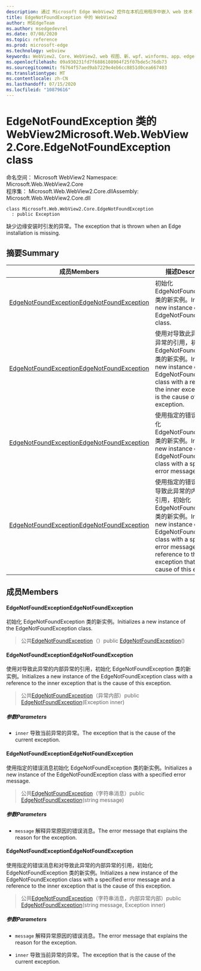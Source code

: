 ```yaml
---
description: 通过 Microsoft Edge WebView2 控件在本机应用程序中嵌入 web 技术（HTML、CSS 和 JavaScript）
title: EdgeNotFoundException 中的 WebView2
author: MSEdgeTeam
ms.author: msedgedevrel
ms.date: 07/08/2020
ms.topic: reference
ms.prod: microsoft-edge
ms.technology: webview
keywords: WebView2、Core、WebView2、web 视图、新、wpf、winforms、app、edge、CoreWebView2、CoreWebView2Controller、浏览器控件、边缘 html、、浏览器控件、边缘 html、WebView2
ms.openlocfilehash: 09a930231fd7f6886108904f25f07bde5c76db73
ms.sourcegitcommit: f6764f57aed9ab7229e4eb6cc8851d0cea667403
ms.translationtype: MT
ms.contentlocale: zh-CN
ms.lasthandoff: 07/15/2020
ms.locfileid: "10879616"
---
```

# <span data-ttu-id="9640e-104">EdgeNotFoundException 类的 WebView2</span><span class="sxs-lookup"><span data-stu-id="9640e-104">Microsoft.Web.WebView2.Core.EdgeNotFoundException class</span></span> 

<span data-ttu-id="9640e-105">命名空间： Microsoft WebView2 </span><span class="sxs-lookup"><span data-stu-id="9640e-105">Namespace: Microsoft.Web.WebView2.Core</span></span>\
<span data-ttu-id="9640e-106">程序集： Microsoft.Web.WebView2.Core.dll</span><span class="sxs-lookup"><span data-stu-id="9640e-106">Assembly: Microsoft.Web.WebView2.Core.dll</span></span>

```
class Microsoft.Web.WebView2.Core.EdgeNotFoundException
  : public Exception
```

<span data-ttu-id="9640e-107">缺少边缘安装时引发的异常。</span><span class="sxs-lookup"><span data-stu-id="9640e-107">The exception that is thrown when an Edge installation is missing.</span></span>

## <span data-ttu-id="9640e-108">摘要</span><span class="sxs-lookup"><span data-stu-id="9640e-108">Summary</span></span>

 <span data-ttu-id="9640e-109">成员</span><span class="sxs-lookup"><span data-stu-id="9640e-109">Members</span></span>                        | <span data-ttu-id="9640e-110">描述</span><span class="sxs-lookup"><span data-stu-id="9640e-110">Descriptions</span></span>
--------------------------------|---------------------------------------------
[<span data-ttu-id="9640e-111">EdgeNotFoundException</span><span class="sxs-lookup"><span data-stu-id="9640e-111">EdgeNotFoundException</span></span>](#edgenotfoundexception) | <span data-ttu-id="9640e-112">初始化 EdgeNotFoundException 类的新实例。</span><span class="sxs-lookup"><span data-stu-id="9640e-112">Initializes a new instance of the EdgeNotFoundException class.</span></span>
[<span data-ttu-id="9640e-113">EdgeNotFoundException</span><span class="sxs-lookup"><span data-stu-id="9640e-113">EdgeNotFoundException</span></span>](#edgenotfoundexception) | <span data-ttu-id="9640e-114">使用对导致此异常的内部异常的引用，初始化 EdgeNotFoundException 类的新实例。</span><span class="sxs-lookup"><span data-stu-id="9640e-114">Initializes a new instance of the EdgeNotFoundException class with a reference to the inner exception that is the cause of this exception.</span></span>
[<span data-ttu-id="9640e-115">EdgeNotFoundException</span><span class="sxs-lookup"><span data-stu-id="9640e-115">EdgeNotFoundException</span></span>](#edgenotfoundexception) | <span data-ttu-id="9640e-116">使用指定的错误消息初始化 EdgeNotFoundException 类的新实例。</span><span class="sxs-lookup"><span data-stu-id="9640e-116">Initializes a new instance of the EdgeNotFoundException class with a specified error message.</span></span>
[<span data-ttu-id="9640e-117">EdgeNotFoundException</span><span class="sxs-lookup"><span data-stu-id="9640e-117">EdgeNotFoundException</span></span>](#edgenotfoundexception) | <span data-ttu-id="9640e-118">使用指定的错误消息和对导致此异常的内部异常的引用，初始化 EdgeNotFoundException 类的新实例。</span><span class="sxs-lookup"><span data-stu-id="9640e-118">Initializes a new instance of the EdgeNotFoundException class with a specified error message and a reference to the inner exception that is the cause of this exception.</span></span>

## <span data-ttu-id="9640e-119">成员</span><span class="sxs-lookup"><span data-stu-id="9640e-119">Members</span></span>

#### <span data-ttu-id="9640e-120">EdgeNotFoundException</span><span class="sxs-lookup"><span data-stu-id="9640e-120">EdgeNotFoundException</span></span> 

<span data-ttu-id="9640e-121">初始化 EdgeNotFoundException 类的新实例。</span><span class="sxs-lookup"><span data-stu-id="9640e-121">Initializes a new instance of the EdgeNotFoundException class.</span></span>

> <span data-ttu-id="9640e-122">公共[EdgeNotFoundException](#edgenotfoundexception)（）</span><span class="sxs-lookup"><span data-stu-id="9640e-122">public [EdgeNotFoundException](#edgenotfoundexception)()</span></span>

#### <span data-ttu-id="9640e-123">EdgeNotFoundException</span><span class="sxs-lookup"><span data-stu-id="9640e-123">EdgeNotFoundException</span></span> 

<span data-ttu-id="9640e-124">使用对导致此异常的内部异常的引用，初始化 EdgeNotFoundException 类的新实例。</span><span class="sxs-lookup"><span data-stu-id="9640e-124">Initializes a new instance of the EdgeNotFoundException class with a reference to the inner exception that is the cause of this exception.</span></span>

> <span data-ttu-id="9640e-125">公共[EdgeNotFoundException](#edgenotfoundexception)（异常内部）</span><span class="sxs-lookup"><span data-stu-id="9640e-125">public [EdgeNotFoundException](#edgenotfoundexception)(Exception inner)</span></span>

##### <span data-ttu-id="9640e-126">参数</span><span class="sxs-lookup"><span data-stu-id="9640e-126">Parameters</span></span>
* `inner` <span data-ttu-id="9640e-127">导致当前异常的异常。</span><span class="sxs-lookup"><span data-stu-id="9640e-127">The exception that is the cause of the current exception.</span></span>

#### <span data-ttu-id="9640e-128">EdgeNotFoundException</span><span class="sxs-lookup"><span data-stu-id="9640e-128">EdgeNotFoundException</span></span> 

<span data-ttu-id="9640e-129">使用指定的错误消息初始化 EdgeNotFoundException 类的新实例。</span><span class="sxs-lookup"><span data-stu-id="9640e-129">Initializes a new instance of the EdgeNotFoundException class with a specified error message.</span></span>

> <span data-ttu-id="9640e-130">公共[EdgeNotFoundException](#edgenotfoundexception)（字符串消息）</span><span class="sxs-lookup"><span data-stu-id="9640e-130">public [EdgeNotFoundException](#edgenotfoundexception)(string message)</span></span>

##### <span data-ttu-id="9640e-131">参数</span><span class="sxs-lookup"><span data-stu-id="9640e-131">Parameters</span></span>
* `message` <span data-ttu-id="9640e-132">解释异常原因的错误消息。</span><span class="sxs-lookup"><span data-stu-id="9640e-132">The error message that explains the reason for the exception.</span></span>

#### <span data-ttu-id="9640e-133">EdgeNotFoundException</span><span class="sxs-lookup"><span data-stu-id="9640e-133">EdgeNotFoundException</span></span> 

<span data-ttu-id="9640e-134">使用指定的错误消息和对导致此异常的内部异常的引用，初始化 EdgeNotFoundException 类的新实例。</span><span class="sxs-lookup"><span data-stu-id="9640e-134">Initializes a new instance of the EdgeNotFoundException class with a specified error message and a reference to the inner exception that is the cause of this exception.</span></span>

> <span data-ttu-id="9640e-135">公共[EdgeNotFoundException](#edgenotfoundexception)（字符串消息，内部异常内部）</span><span class="sxs-lookup"><span data-stu-id="9640e-135">public [EdgeNotFoundException](#edgenotfoundexception)(string message, Exception inner)</span></span>

##### <span data-ttu-id="9640e-136">参数</span><span class="sxs-lookup"><span data-stu-id="9640e-136">Parameters</span></span>
* `message` <span data-ttu-id="9640e-137">解释异常原因的错误消息。</span><span class="sxs-lookup"><span data-stu-id="9640e-137">The error message that explains the reason for the exception.</span></span> 

* `inner` <span data-ttu-id="9640e-138">导致当前异常的异常。</span><span class="sxs-lookup"><span data-stu-id="9640e-138">The exception that is the cause of the current exception.</span></span>

